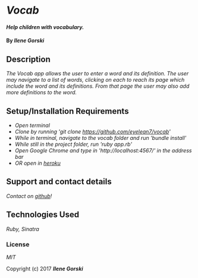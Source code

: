 # _Vocab_

#### _Help children with vocabulary._

#### By _**Ilene Gorski**_

## Description

_The Vocab app allows the user to enter a word and its definition. The user may navigate to a list of words, clicking on each to reach its page which include the word and its definitions. From that page the user may also add more definitions to the word._

## Setup/Installation Requirements

* _Open terminal_
* _Clone by running 'git clone https://github.com/eyelean7/vocab'_
* _While in terminal, navigate to the vocab folder and run 'bundle install'_
* _While still in the project folder, run 'ruby app.rb'_
* _Open Google Chrome and type in 'http://localhost:4567/' in the address bar_
* _OR open in [heroku]()_


## Support and contact details

_Contact on [github](https://github.com/eyelean7)!_

## Technologies Used

_Ruby, Sinatra_

### License

*MIT*

Copyright (c) 2017 **_Ilene Gorski_**
